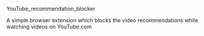 YouTube_recommendation_blocker

A simple browser extension which blocks the video recommendations while watching videos on YouTube.com